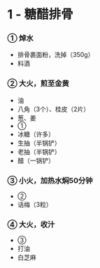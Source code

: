 # 1 - 糖醋排骨

### ① 焯水
- 排骨裹面粉，洗掉（350g）
- 料酒

### ② 大火，煎至金黄
- 油
- 八角（3个）、桂皮（2片）
- 葱、姜
- ①
- 冰糖（许多）
- 生抽（半锅铲）
- 老抽（半锅铲）
- 醋（一锅铲）

### ③ 小火，加热水焖50分钟
- ②
- 话梅（3粒）

### ④ 大火，收汁
- ③
- 打油
- 白芝麻